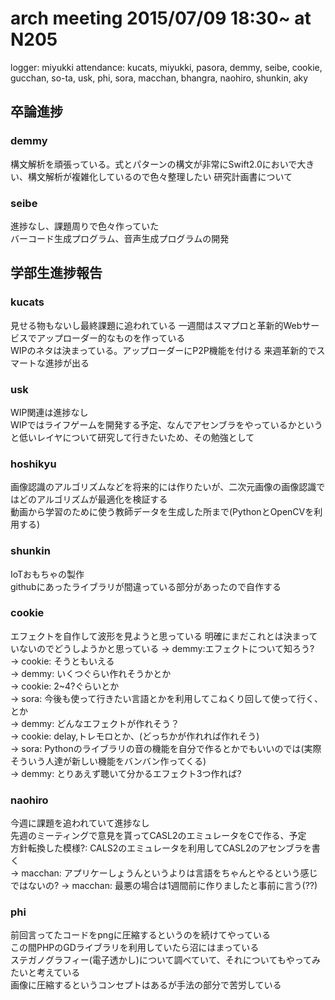# arch meeting 2015/07/09 18:30~ at N205  

logger: miyukki attendance: kucats, miyukki, pasora, demmy, seibe, cookie, gucchan, so-ta, usk, phi, sora, macchan, bhangra, naohiro, shunkin, aky

## 卒論進捗
### demmy
構文解析を頑張っている。式とパターンの構文が非常にSwift2.0においで大きい、構文解析が複雑化しているので色々整理したい
研究計画書について

### seibe
進捗なし、課題周りで色々作っていた  
バーコード生成プログラム、音声生成プログラムの開発

## 学部生進捗報告

### kucats
見せる物もないし最終課題に追われている
一週間はスマプロと革新的Webサービスでアップローダー的なものを作っている  
WIPのネタは決まっている。アップローダーにP2P機能を付ける
来週革新的でスマートな進捗が出る  

### usk
WIP関連は進捗なし  
WIPではライフゲームを開発する予定、なんでアセンブラをやっているかというと低いレイヤについて研究して行きたいため、その勉強として

### hoshikyu
画像認識のアルゴリズムなどを将来的には作りたいが、二次元画像の画像認識ではどのアルゴリズムが最適化を検証する  
動画から学習のために使う教師データを生成した所まで(PythonとOpenCVを利用する)

### shunkin
IoTおもちゃの製作  
githubにあったライブラリが間違っている部分があったので自作する  

### cookie
エフェクトを自作して波形を見ようと思っている
明確にまだこれとは決まっていないのでどうしようかと思っている
-> demmy:エフェクトについて知ろう?  
-> cookie: そうともいえる  
-> demmy: いくつぐらい作れそうかとか  
-> cookie: 2~4?ぐらいとか  
-> sora: 今後も使って行きたい言語とかを利用してこねくり回して使って行く、とか  
-> demmy: どんなエフェクトが作れそう？  
-> cookie: delay,トレモロとか、(どっちかが作れれば作れそう)  
-> sora: Pythonのライブラリの音の機能を自分で作るとかでもいいのでは(実際そういう人達が新しい機能をバンバン作ってくる)  
-> demmy: とりあえず聴いて分かるエフェクト3つ作れば?

### naohiro
今週に課題を追われていて進捗なし   
先週のミーティングで意見を貰ってCASL2のエミュレータをCで作る、予定  
方針転換した模様?: CALS2のエミュレータを利用してCASL2のアセンブラを書く  
-> macchan: アプリケーしょうんというよりは言語をちゃんとやるという感じではないの?
-> macchan: 最悪の場合は1週間前に作りましたと事前に言う(??)  

### phi
前回言ってたコードをpngに圧縮するというのを続けてやっている  
この間PHPのGDライブラリを利用していたら沼にはまっている  
ステガノグラフィー(電子透かし)について調べていて、それについてもやってみたいと考えている  
画像に圧縮するというコンセプトはあるが手法の部分で苦労している  
